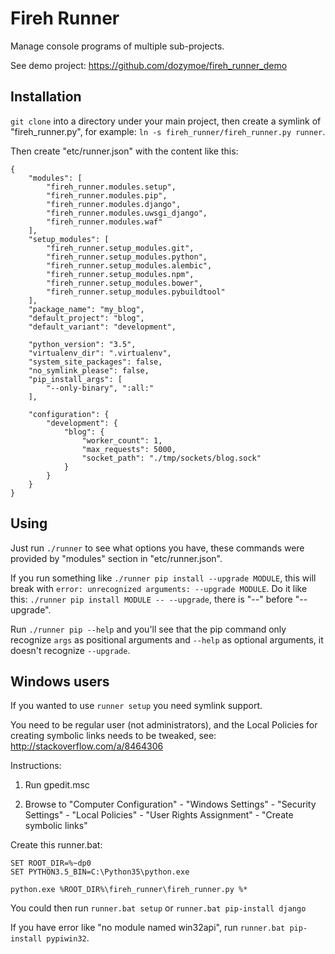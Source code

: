 # Fireh Runner

Manage console programs of multiple sub-projects.

See demo project: https://github.com/dozymoe/fireh_runner_demo


## Installation

`git clone` into a directory under your main project, then create a symlink of
"fireh_runner.py", for example: `ln -s fireh_runner/fireh_runner.py runner`.

Then create "etc/runner.json" with the content like this:

    {
        "modules": [
            "fireh_runner.modules.setup",
            "fireh_runner.modules.pip",
            "fireh_runner.modules.django",
            "fireh_runner.modules.uwsgi_django",
            "fireh_runner.modules.waf"
        ],
        "setup_modules": [
            "fireh_runner.setup_modules.git",
            "fireh_runner.setup_modules.python",
            "fireh_runner.setup_modules.alembic",
            "fireh_runner.setup_modules.npm",
            "fireh_runner.setup_modules.bower",
            "fireh_runner.setup_modules.pybuildtool"
        ],
        "package_name": "my_blog",
        "default_project": "blog",
        "default_variant": "development",

        "python_version": "3.5",
        "virtualenv_dir": ".virtualenv",
        "system_site_packages": false,
        "no_symlink_please": false,
        "pip_install_args": [
            "--only-binary", ":all:"
        ],

        "configuration": {
            "development": {
                "blog": {
                    "worker_count": 1,
                    "max_requests": 5000,
                    "socket_path": "./tmp/sockets/blog.sock"
                }
            }
        }
    }



## Using

Just run `./runner` to see what options you have, these commands were
provided by "modules" section in "etc/runner.json".

If you run something like `./runner pip install --upgrade MODULE`, this will
break with `error: unrecognized arguments: --upgrade MODULE`. Do it like this:
`./runner pip install MODULE -- --upgrade`, there is "--" before "--upgrade".

Run `./runner pip --help` and you'll see that the pip command only recognize
`args` as positional arguments and `--help` as optional arguments, it doesn't
recognize `--upgrade`.


## Windows users

If you wanted to use `runner setup` you need symlink support.

You need to be regular user (not administrators), and the Local Policies for
creating symbolic links needs to be tweaked, see:
http://stackoverflow.com/a/8464306

Instructions:

1. Run gpedit.msc

2. Browse to "Computer Configuration" - "Windows Settings" -
   "Security Settings" - "Local Policies" - "User Rights Assignment" -
   "Create symbolic links"

Create this runner.bat:

    SET ROOT_DIR=%~dp0
    SET PYTHON3.5_BIN=C:\Python35\python.exe

    python.exe %ROOT_DIR%\fireh_runner\fireh_runner.py %*

You could then run `runner.bat setup` or `runner.bat pip-install django`

If you have error like "no module named win32api", run
`runner.bat pip-install pypiwin32`.
